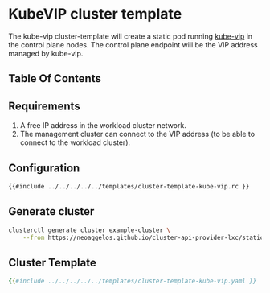 # KubeVIP cluster template

The kube-vip cluster-template will create a static pod running [kube-vip] in the control plane nodes. The control plane endpoint will be the VIP address managed by kube-vip.

## Table Of Contents

<!-- toc -->

## Requirements

1. A free IP address in the workload cluster network.
2. The management cluster can connect to the VIP address (to be able to connect to the workload cluster).

## Configuration

```bash
{{#include ../../../../../templates/cluster-template-kube-vip.rc }}
```

## Generate cluster

```bash
clusterctl generate cluster example-cluster \
    --from https://neoaggelos.github.io/cluster-api-provider-lxc/static/v0.1/release/templates/kube-vip.yaml
```

## Cluster Template

```yaml
{{#include ../../../../../templates/cluster-template-kube-vip.yaml }}
```

<!-- links -->
[kube-vip]: https://kube-vip.io/

